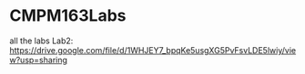 # CMPM163Labs
all the labs
Lab2: https://drive.google.com/file/d/1WHJEY7_bpqKe5usgXG5PvFsvLDE5lwiy/view?usp=sharing